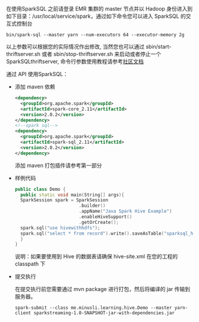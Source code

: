 在使用SparkSQL 之前请登录 EMR 集群的 master 节点并以 Hadoop 身份进入到如下目录：/usr/local/service/spark，通过如下命令您可以进入 SparkSQL 的交互式控制台

``` shell
bin/spark-sql --master yarn --num-executors 64 --executor-memory 2g
```

以上参数可以根据您的实际情况作出修改, 当然您也可以通过 sbin/start-thriftserver.sh 或者 sbin/stop-thriftserver.sh 来启动或者停止一个 SparkSQLthriftserver, 命令行参数使用教程请参考[社区文档](http://spark.apache.org/docs/latest/sql-programming-guide.html)

通过 API 使用SparkSQL：

- 添加 maven 依赖  

    ``` XML
    <dependency>
      <groupId>org.apache.spark</groupId>
      <artifactId>spark-core_2.11</artifactId>
      <version>2.0.2</version>
    </dependency>
    <!--spark sql-->
    <dependency>
      <groupId>org.apache.spark</groupId>
      <artifactId>spark-sql_2.11</artifactId>
      <version>2.0.2</version>
    </dependency>
    ```  
 
    添加 maven 打包插件请参考第一部分

- 样例代码

    ``` c++
    public class Demo {
      public static void main(String[] args){
      SparkSession spark = SparkSession
                            .builder()
                            .appName("Java Spark Hive Example")
                            .enableHiveSupport()
                            .getOrCreate();
      spark.sql("use hivewithhdfs");
      spark.sql("select * from record").write().saveAsTable("sparksql_hive_test");
      }
    }
    ```

    说明：如果要使用到 Hive 的数据表请确保 hive-site.xml 在您的工程的 classpath 下

- 提交执行   

  在提交执行前您需要通过 mvn package 进行打包，然后将编译的 jar 传输到服务器。

    ``` shell
    spark-submit --class me.minusli.learning.hive.Demo --master yarn-client sparkstreaming-1.0-SNAPSHOT-jar-with-dependencies.jar
    ```